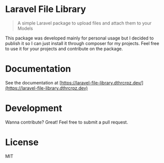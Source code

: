 # Laravel File Library

> A simple Laravel package to upload files and attach them to your Models

This package was developed mainly for personal usage but I decided to publish it so I can just install it through composer for my projects. Feel free to use it for your projects and contribute on the package. 

# Documentation

See the documentation at [https://laravel-file-library.dthrcrpz.dev/](https://laravel-file-library.dthrcrpz.dev)

# Development
Wanna contribute? Great! Feel free to submit a pull request.

# License
MIT
